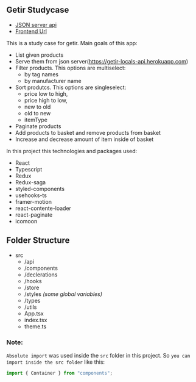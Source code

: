 ## Getir Studycase

- [JSON server api](https://getir-locals-api.herokuapp.com)
- [Frontend Url](https://getir-seven.vercel.app/)

This is a study case for getir. Main goals of this app:

- List given products
- Serve them from json server(https://getir-locals-api.herokuapp.com)
- Filter products. This options are multiselect:
  - by tag names
  - by manufacturer name
- Sort produtcs. This options are singleselect:
  - price low to high,
  - price high to low,
  - new to old
  - old to new
  - itemType
- Paginate products
- Add products to basket and remove products from basket
- Increase and decrease amount of item inside of basket

In this project this technologies and packages used:

- React
- Typescript
- Redux
- Redux-saga
- styled-components
- usehooks-ts
- framer-motion
- react-contente-loader
- react-paginate
- icomoon

## Folder Structure

- src
  - /api
  - /components
  - /declerations
  - /hooks
  - /store
  - /styles _(some global variables)_
  - /types
  - /utils
  - App.tsx
  - index.tsx
  - theme.ts

### Note:

`Absolute import` was used inside the `src` folder in this project. So `you can import inside the src folder` like this:

```js
import { Container } from "components";
```
